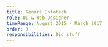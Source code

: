 ```yaml
---
title: Genora Infotech
role: UI & Web Designer
timeRange: August 2015 - March 2017
order: 3
responsibilities: Did stuff
---
```

